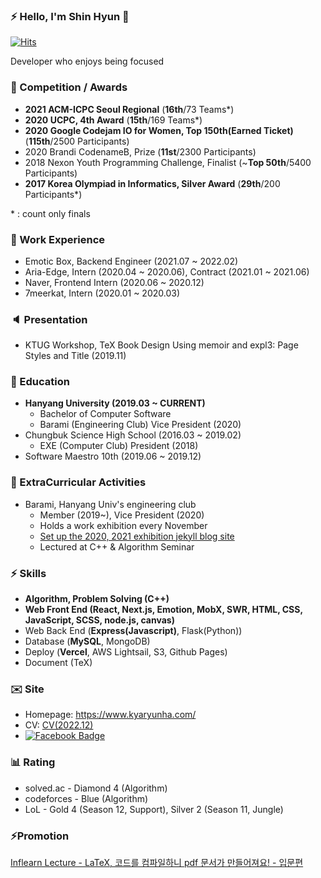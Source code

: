 ### ⚡ Hello, I'm Shin Hyun 👋

[![Hits](https://hits.seeyoufarm.com/api/count/incr/badge.svg?url=https%3A%2F%2Fgithub.com%2Fkyaryunha)](https://hits.seeyoufarm.com)

Developer who enjoys being focused

### 🥈 Competition / Awards
- **2021 ACM-ICPC Seoul Regional** (**16th**/73 Teams*)
- **2020 UCPC, 4th Award** (**15th**/169 Teams*)
- **2020 Google Codejam IO for Women, Top 150th(Earned Ticket)** (**115th**/2500 Participants)
- 2020 Brandi CodenameB, Prize (**11st**/2300 Participants)
- 2018 Nexon Youth Programming Challenge, Finalist (~**Top 50th**/5400 Participants)
- **2017 Korea Olympiad in Informatics, Silver Award** (**29th**/200 Participants*) 

\* : count only finals

### 🏢 Work Experience

- Emotic Box, Backend Engineer (2021.07 ~ 2022.02)
- Aria-Edge, Intern (2020.04 ~ 2020.06), Contract (2021.01 ~ 2021.06)
- Naver, Frontend Intern (2020.06 ~ 2020.12)
- 7meerkat, Intern (2020.01 ~ 2020.03)

### 🔈 Presentation
- KTUG Workshop, TeX Book Design Using memoir and expl3: Page Styles and Title (2019.11)

### 🏫 Education

- **Hanyang University (2019.03 ~ CURRENT)**
  - Bachelor of Computer Software
  - Barami (Engineering Club) Vice President (2020)
- Chungbuk Science High School (2016.03 ~ 2019.02)
  - EXE (Computer Club) President (2018)
- Software Maestro 10th (2019.06 ~ 2019.12)

### 👥 ExtraCurricular Activities
- Barami, Hanyang Univ's engineering club
  - Member (2019~), Vice President (2020)
  - Holds a work exhibition every November
  - [Set up the 2020, 2021 exhibition jekyll blog site](https://hyu-barami.github.io/)
  - Lectured at C++ & Algorithm Seminar

### ⚡ Skills 
- **Algorithm, Problem Solving (C++)**
- **Web Front End (React, Next.js, Emotion, MobX, SWR, HTML, CSS, JavaScript, SCSS, node.js, canvas)**
- Web Back End (**Express(Javascript)**, Flask(Python))
- Database (**MySQL**, MongoDB)
- Deploy (**Vercel**, AWS Lightsail, S3, Github Pages)
- Document (TeX) 


### ✉️ Site
- Homepage: https://www.kyaryunha.com/ 
- CV: [CV(2022.12)](https://hanyang-univ.s3.ap-northeast-2.amazonaws.com/Shin_Hyun_CV_2022_12.pdf)
- [![Facebook Badge](https://img.shields.io/badge/-Facebook-3b5998?style=flat-square&logo=facebook&logoColor=white&link=https://www.facebook.com/kyaryunha)](https://www.facebook.com/kyaryunha)

### 📊 Rating
- solved.ac - Diamond 4 (Algorithm)
- codeforces - Blue (Algorithm)
- LoL - Gold 4 (Season 12, Support), Silver 2 (Season 11, Jungle)



### ⚡Promotion 

[Inflearn Lecture - LaTeX, 코드를 컴파일하니 pdf 문서가 만들어져요! - 입문편](https://www.inflearn.com/course/latex-%EC%BD%94%EB%93%9C-%EC%BB%B4%ED%8C%8C%EC%9D%BC-pdf-%EC%9E%85%EB%AC%B8?inst=865da8cf) 
